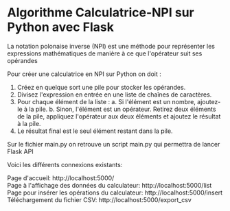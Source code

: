 # Algorithme Calculatrice-NPI sur Python avec Flask 

La notation polonaise inverse (NPI) est une méthode pour représenter les expressions mathématiques 
de manière à ce que l'opérateur suit ses opérandes

Pour créer une calculatrice en NPI sur Python on doit :

1) Créez en quelque sort une pile pour stocker les opérandes.
2) Divisez l'expression en entrée en une liste de chaînes de caractères.
3) Pour chaque élément de la liste :
    a. Si l'élément est un nombre, ajoutez-le à la pile.
    b. Sinon, l'élément est un opérateur. Retirez deux éléments de la pile, appliquez l'opérateur aux deux éléments et ajoutez le résultat à la pile.
4) Le résultat final est le seul élément restant dans la pile.


Sur le fichier main.py on retrouve un script main.py qui permettra de lancer Flask API 

Voici les différents connexions existants: 

Page d'accueil: http://localhost:5000/ <br> 
Page à l'affichage des données du calculateur: http://localhost:5000/list  <br>
Page pour insérer les opérations du calculateur: http://localhost:5000/insert <br>
Téléchargement du fichier CSV: http://localhost:5000/export_csv <br>
